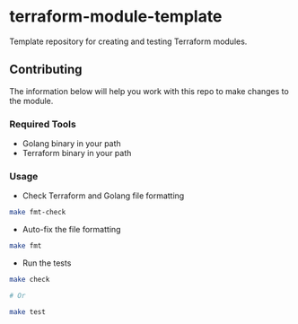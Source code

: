 # terraform-module-template

Template repository for creating and testing Terraform modules.


## Contributing

The information below will help you work with this repo to make changes to the module.

### Required Tools

- Golang binary in your path
- Terraform binary in your path


### Usage


- Check Terraform and Golang file formatting

```sh
make fmt-check
```

- Auto-fix the file formatting

```sh
make fmt
```

- Run the tests

```sh
make check

# Or

make test
```
